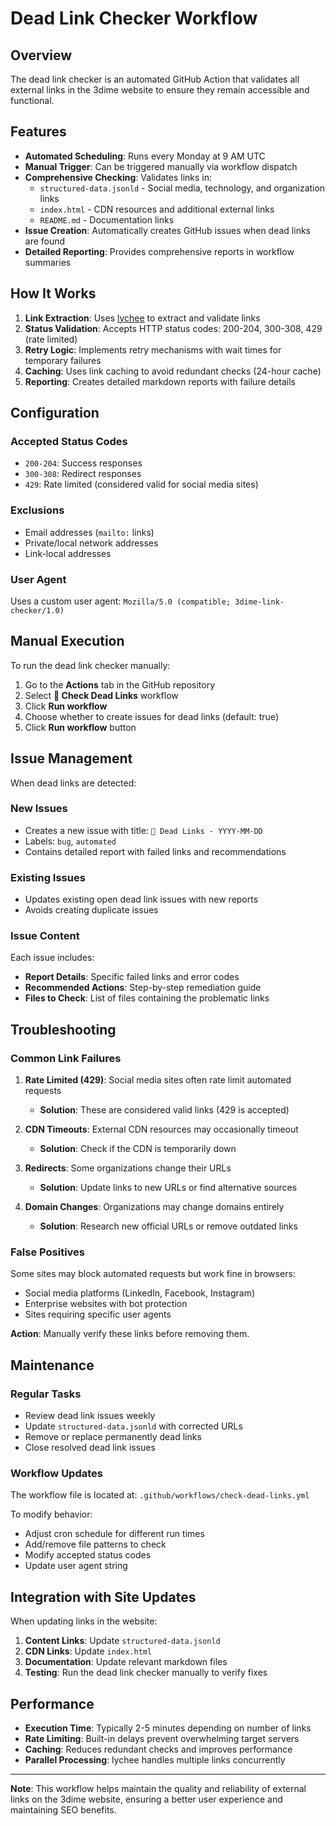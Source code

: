 # Dead Link Checker Workflow

## Overview

The dead link checker is an automated GitHub Action that validates all external links in the 3dime website to ensure they remain accessible and functional.

## Features

- **Automated Scheduling**: Runs every Monday at 9 AM UTC
- **Manual Trigger**: Can be triggered manually via workflow dispatch
- **Comprehensive Checking**: Validates links in:
  - `structured-data.jsonld` - Social media, technology, and organization links
  - `index.html` - CDN resources and additional external links  
  - `README.md` - Documentation links
- **Issue Creation**: Automatically creates GitHub issues when dead links are found
- **Detailed Reporting**: Provides comprehensive reports in workflow summaries

## How It Works

1. **Link Extraction**: Uses [lychee](https://github.com/lycheeverse/lychee) to extract and validate links
2. **Status Validation**: Accepts HTTP status codes: 200-204, 300-308, 429 (rate limited)
3. **Retry Logic**: Implements retry mechanisms with wait times for temporary failures
4. **Caching**: Uses link caching to avoid redundant checks (24-hour cache)
5. **Reporting**: Creates detailed markdown reports with failure details

## Configuration

### Accepted Status Codes
- `200-204`: Success responses
- `300-308`: Redirect responses  
- `429`: Rate limited (considered valid for social media sites)

### Exclusions
- Email addresses (`mailto:` links)
- Private/local network addresses
- Link-local addresses

### User Agent
Uses a custom user agent: `Mozilla/5.0 (compatible; 3dime-link-checker/1.0)`

## Manual Execution

To run the dead link checker manually:

1. Go to the **Actions** tab in the GitHub repository
2. Select **🔗 Check Dead Links** workflow
3. Click **Run workflow**
4. Choose whether to create issues for dead links (default: true)
5. Click **Run workflow** button

## Issue Management

When dead links are detected:

### New Issues
- Creates a new issue with title: `🔗 Dead Links - YYYY-MM-DD`
- Labels: `bug`, `automated`
- Contains detailed report with failed links and recommendations

### Existing Issues
- Updates existing open dead link issues with new reports
- Avoids creating duplicate issues

### Issue Content
Each issue includes:
- **Report Details**: Specific failed links and error codes
- **Recommended Actions**: Step-by-step remediation guide
- **Files to Check**: List of files containing the problematic links

## Troubleshooting

### Common Link Failures

1. **Rate Limited (429)**: Social media sites often rate limit automated requests
   - **Solution**: These are considered valid links (429 is accepted)

2. **CDN Timeouts**: External CDN resources may occasionally timeout
   - **Solution**: Check if the CDN is temporarily down

3. **Redirects**: Some organizations change their URLs
   - **Solution**: Update links to new URLs or find alternative sources

4. **Domain Changes**: Organizations may change domains entirely
   - **Solution**: Research new official URLs or remove outdated links

### False Positives

Some sites may block automated requests but work fine in browsers:
- Social media platforms (LinkedIn, Facebook, Instagram)
- Enterprise websites with bot protection
- Sites requiring specific user agents

**Action**: Manually verify these links before removing them.

## Maintenance

### Regular Tasks
- Review dead link issues weekly
- Update `structured-data.jsonld` with corrected URLs
- Remove or replace permanently dead links
- Close resolved dead link issues

### Workflow Updates
The workflow file is located at: `.github/workflows/check-dead-links.yml`

To modify behavior:
- Adjust cron schedule for different run times
- Add/remove file patterns to check
- Modify accepted status codes
- Update user agent string

## Integration with Site Updates

When updating links in the website:

1. **Content Links**: Update `structured-data.jsonld`
2. **CDN Links**: Update `index.html`  
3. **Documentation**: Update relevant markdown files
4. **Testing**: Run the dead link checker manually to verify fixes

## Performance

- **Execution Time**: Typically 2-5 minutes depending on number of links
- **Rate Limiting**: Built-in delays prevent overwhelming target servers
- **Caching**: Reduces redundant checks and improves performance
- **Parallel Processing**: lychee handles multiple links concurrently

---

**Note**: This workflow helps maintain the quality and reliability of external links on the 3dime website, ensuring a better user experience and maintaining SEO benefits.